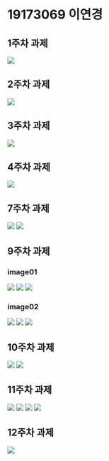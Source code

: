 # 19173069 이연경

## 1주차 과제
  <img width="" height="" src="./png/coin choco.PNG"></img>
  
## 2주차 과제
  <img width="" height="" src="./png/2주차.PNG"></img>

## 3주차 과제
  <img width="" height="" src="./png/3주차.PNG"></img>

## 4주차 과제
  <img width="" height="" src="./png/4주차.PNG"></img>
  
## 7주차 과제
  <img width="" height="" src="./png/7주차_1.PNG"></img>
  <img width="" height="" src="./png/7주차_2.PNG"></img>

## 9주차 과제
### image01
   <img width="" height="" src="./png/9주차_img1.PNG"></img>
   <img width="" height="" src="./png/9주차_img1_넓이.PNG"></img>
   <img width="" height="" src="./png/9주차_img1_높이.PNG"></img>
### image02
   <img width="" height="" src="./png/9주차_img2.PNG"></img>
   <img width="" height="" src="./png/9주차_img2_넓이.PNG"></img>
   <img width="" height="" src="./png/9주차_img2_높이.PNG"></img>
   
## 10주차 과제
  <img width="" height="" src="./png/10주차_1.PNG"></img>
  <img width="" height="" src="./png/10주차_2.PNG"></img>

## 11주차 과제
   <img width="" height="" src="./png/11주차_1.PNG"></img>
   <img width="" height="" src="./png/11주차_2.PNG"></img>
   <img width="" height="" src="./png/11주차_3.PNG"></img>
   <img width="" height="" src="./png/11주차_4.PNG"></img>
   
## 12주차 과제
  <img width="" height="" src="./png/12주차.PNG"></img>
